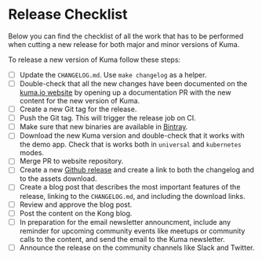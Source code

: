 # Release Checklist

Below you can find the checklist of all the work that has to be performed when cutting a new release for both major and minor versions of Kuma.

To release a new version of Kuma follow these steps:

- [ ] Update the `CHANGELOG.md`. Use `make changelog` as a helper.
- [ ] Double-check that all the new changes have been documented on the [kuma.io website](https://github.com/Kong/kuma-website) by opening up a documentation PR with the new content for the new version of Kuma.
- [ ] Create a new Git tag for the release.
- [ ] Push the Git tag. This will trigger the release job on CI.
- [ ] Make sure that new binaries are available in [Bintray](https://bintray.com/kong/kuma).
- [ ] Download the new Kuma version and double-check that it works with the demo app. Check that is works both in `universal` and `kubernetes` modes.
- [ ] Merge PR to website repository.
- [ ] Create a new [Github release](https://github.com/Kong/kuma/releases) and create a link to both the changelog and to the assets download.
- [ ] Create a blog post that describes the most important features of the release, linking to the `CHANGELOG.md`, and including the download links.
- [ ] Review and approve the blog post.
- [ ] Post the content on the Kong blog.
- [ ] In preparation for the email newsletter announcment, include any reminder for upcoming community events like meetups or community calls to the content, and send the email to the Kuma newsletter.
- [ ] Announce the release on the community channels like Slack and Twitter.
